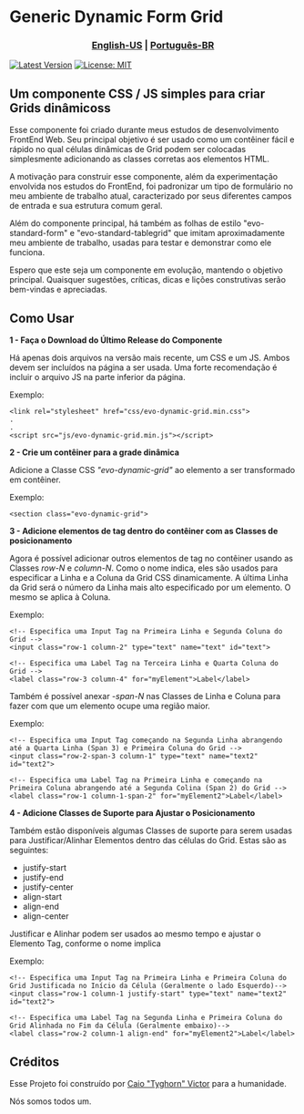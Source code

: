 <h1>Generic Dynamic Form Grid</h1>

<h3 align="center">
    <a href="README.md">English-US</a>
    <span>|</span>
    <a href="README-ptBR.md">Português-BR</a>
</h3>

[![Latest Version](https://badgen.net/github/releases/CaioVictorMota/generic-dynamic-form-grid/)](https://github.com/CaioVictorMota/generic-dynamic-form-grid/releases/tag/v1.0)
[![License: MIT](https://badgen.now.sh/badge/license/MIT/green)](https://opensource.org/licenses/MIT)


<h2>Um componente CSS / JS simples para criar Grids dinâmicoss</h2>

Esse componente foi criado durante meus estudos de desenvolvimento FrontEnd Web.
Seu principal objetivo é ser usado como um contêiner fácil e rápido no qual células dinâmicas de Grid podem ser colocadas simplesmente adicionando as classes corretas aos elementos HTML.

A motivação para construir esse componente, além da experimentação envolvida nos estudos do FrontEnd, foi padronizar um tipo de formulário no meu ambiente de trabalho atual, caracterizado por seus diferentes campos de entrada e sua estrutura comum geral.

Além do componente principal, há também as folhas de estilo "evo-standard-form" e "evo-standard-tablegrid" que imitam aproximadamente meu ambiente de trabalho, usadas para testar e demonstrar como ele funciona.

Espero que este seja um componente em evolução, mantendo o objetivo principal. Quaisquer sugestões, críticas, dicas e lições construtivas serão bem-vindas e apreciadas.

<h2>Como Usar</h2>

<strong>1 - Faça o Download do Último Release do Componente</strong>
<p>Há apenas dois arquivos na versão mais recente, um CSS e um JS. Ambos devem ser incluídos na página a ser usada. Uma forte recomendação é incluir o arquivo JS na parte inferior da página.</p>
<p>Exemplo:</p>

```
<link rel="stylesheet" href="css/evo-dynamic-grid.min.css">
.
.
<script src="js/evo-dynamic-grid.min.js"></script>
```

<strong>2 - Crie um contêiner para a grade dinâmica</strong>
<p>Adicione a Classe CSS <em>"evo-dynamic-grid"</em> ao elemento a ser transformado em contêiner.</p>
<p>Exemplo:</p>

```
<section class="evo-dynamic-grid">
```

<strong>3 - Adicione elementos de tag dentro do contêiner com as Classes de posicionamento</strong>
<p>Agora é possível adicionar outros elementos de tag no contêiner usando as Classes <em>row-N</em> e <em>column-N</em>. Como o nome indica, eles são usados ​​para especificar a Linha e a Coluna da Grid CSS dinamicamente. A última Linha da Grid será o número da Linha mais alto especificado por um elemento. O mesmo se aplica à Coluna.
</p>
<p>Exemplo:</p>

```
<!-- Especifica uma Input Tag na Primeira Linha e Segunda Coluna do Grid -->
<input class="row-1 column-2" type="text" name="text" id="text">

<!-- Especifica uma Label Tag na Terceira Linha e Quarta Coluna do Grid -->
<label class="row-3 column-4" for="myElement">Label</label>
```

<p>Também é possível anexar <em>-span-N</em> nas Classes de Linha e Coluna para fazer com que um elemento ocupe uma região maior.</p>
<p>Exemplo:</p>

```
<!-- Especifica uma Input Tag começando na Segunda Linha abrangendo até a Quarta Linha (Span 3) e Primeira Coluna do Grid -->
<input class="row-2-span-3 column-1" type="text" name="text2" id="text2">

<!-- Especifica uma Label Tag na Primeira Linha e começando na Primeira Coluna abrangendo até a Segunda Colina (Span 2) do Grid -->
<label class="row-1 column-1-span-2" for="myElement2">Label</label>
```

<strong>4 - Adicione Classes de Suporte para Ajustar o Posicionamento</strong>
<p>Também estão disponíveis algumas Classes de suporte para serem usadas para Justificar/Alinhar Elementos dentro das células do Grid. Estas são as seguintes:</P>
<ul>
    <li>justify-start
    <li>justify-end
    <li>justify-center
    <li>align-start
    <li>align-end
    <li>align-center
</ul>
<p>Justificar e Alinhar podem ser usados ​​ao mesmo tempo e ajustar o Elemento Tag, conforme o nome implica</p>
<p>Exemplo:</p>

```
<!-- Especifica uma Input Tag na Primeira Linha e Primeira Coluna do Grid Justificada no Início da Célula (Geralmente o lado Esquerdo)-->
<input class="row-1 column-1 justify-start" type="text" name="text2" id="text2">

<!-- Especifica uma Label Tag na Segunda Linha e Primeira Coluna do Grid Alinhada no Fim da Célula (Geralmente embaixo)-->
<label class="row-2 column-1 align-end" for="myElement2">Label</label>
```

<h2>Créditos</h2>

Esse Projeto foi construído por [Caio "Tyghorn" Victor](https://github.com/CaioVSMSantos) para a humanidade.

Nós somos todos um.
